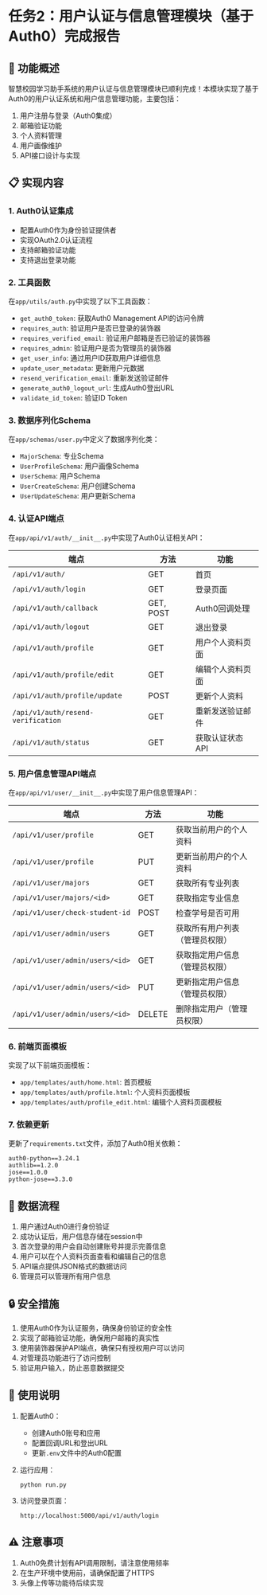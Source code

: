 # 任务2：用户认证与信息管理模块（基于Auth0）完成报告

## 🌈 功能概述

智慧校园学习助手系统的用户认证与信息管理模块已顺利完成！本模块实现了基于Auth0的用户认证系统和用户信息管理功能，主要包括：

1. 用户注册与登录（Auth0集成）
2. 邮箱验证功能
3. 个人资料管理
4. 用户画像维护
5. API接口设计与实现

## 📋 实现内容

### 1. Auth0认证集成

- 配置Auth0作为身份验证提供者
- 实现OAuth2.0认证流程
- 支持邮箱验证功能
- 支持退出登录功能

### 2. 工具函数

在`app/utils/auth.py`中实现了以下工具函数：

- `get_auth0_token`: 获取Auth0 Management API的访问令牌
- `requires_auth`: 验证用户是否已登录的装饰器
- `requires_verified_email`: 验证用户邮箱是否已验证的装饰器
- `requires_admin`: 验证用户是否为管理员的装饰器
- `get_user_info`: 通过用户ID获取用户详细信息
- `update_user_metadata`: 更新用户元数据
- `resend_verification_email`: 重新发送验证邮件
- `generate_auth0_logout_url`: 生成Auth0登出URL
- `validate_id_token`: 验证ID Token

### 3. 数据序列化Schema

在`app/schemas/user.py`中定义了数据序列化类：

- `MajorSchema`: 专业Schema
- `UserProfileSchema`: 用户画像Schema
- `UserSchema`: 用户Schema
- `UserCreateSchema`: 用户创建Schema
- `UserUpdateSchema`: 用户更新Schema

### 4. 认证API端点

在`app/api/v1/auth/__init__.py`中实现了Auth0认证相关API：

| 端点 | 方法 | 功能 |
|------|------|------|
| `/api/v1/auth/` | GET | 首页 |
| `/api/v1/auth/login` | GET | 登录页面 |
| `/api/v1/auth/callback` | GET, POST | Auth0回调处理 |
| `/api/v1/auth/logout` | GET | 退出登录 |
| `/api/v1/auth/profile` | GET | 用户个人资料页面 |
| `/api/v1/auth/profile/edit` | GET | 编辑个人资料页面 |
| `/api/v1/auth/profile/update` | POST | 更新个人资料 |
| `/api/v1/auth/resend-verification` | GET | 重新发送验证邮件 |
| `/api/v1/auth/status` | GET | 获取认证状态API |

### 5. 用户信息管理API端点

在`app/api/v1/user/__init__.py`中实现了用户信息管理API：

| 端点 | 方法 | 功能 |
|------|------|------|
| `/api/v1/user/profile` | GET | 获取当前用户的个人资料 |
| `/api/v1/user/profile` | PUT | 更新当前用户的个人资料 |
| `/api/v1/user/majors` | GET | 获取所有专业列表 |
| `/api/v1/user/majors/<id>` | GET | 获取指定专业信息 |
| `/api/v1/user/check-student-id` | POST | 检查学号是否可用 |
| `/api/v1/user/admin/users` | GET | 获取所有用户列表（管理员权限） |
| `/api/v1/user/admin/users/<id>` | GET | 获取指定用户信息（管理员权限） |
| `/api/v1/user/admin/users/<id>` | PUT | 更新指定用户信息（管理员权限） |
| `/api/v1/user/admin/users/<id>` | DELETE | 删除指定用户（管理员权限） |

### 6. 前端页面模板

实现了以下前端页面模板：

- `app/templates/auth/home.html`: 首页模板
- `app/templates/auth/profile.html`: 个人资料页面模板
- `app/templates/auth/profile_edit.html`: 编辑个人资料页面模板

### 7. 依赖更新

更新了`requirements.txt`文件，添加了Auth0相关依赖：

```
auth0-python==3.24.1
authlib==1.2.0
jose==1.0.0
python-jose==3.3.0
```

## 🔄 数据流程

1. 用户通过Auth0进行身份验证
2. 成功认证后，用户信息存储在session中
3. 首次登录的用户会自动创建账号并提示完善信息
4. 用户可以在个人资料页面查看和编辑自己的信息
5. API端点提供JSON格式的数据访问
6. 管理员可以管理所有用户信息

## 🔒 安全措施

1. 使用Auth0作为认证服务，确保身份验证的安全性
2. 实现了邮箱验证功能，确保用户邮箱的真实性
3. 使用装饰器保护API端点，确保只有授权用户可以访问
4. 对管理员功能进行了访问控制
5. 验证用户输入，防止恶意数据提交

## 📝 使用说明

1. 配置Auth0：
   - 创建Auth0账号和应用
   - 配置回调URL和登出URL
   - 更新`.env`文件中的Auth0配置

2. 运行应用：
   ```
   python run.py
   ```

3. 访问登录页面：
   ```
   http://localhost:5000/api/v1/auth/login
   ```

## ⚠️ 注意事项

1. Auth0免费计划有API调用限制，请注意使用频率
2. 在生产环境中使用前，请确保配置了HTTPS
3. 头像上传等功能待后续实现
